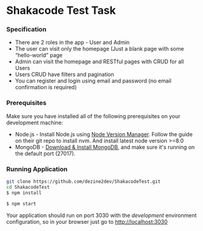 
# Shakacode Test Task

### Specification

* There are 2 roles in the app - User and Admin
* The user can visit only the homepage (Just a blank page with some “hello-world” page
* Admin can visit the homepage and RESTful pages with CRUD for all Users
* Users CRUD have filters and pagination
* You can register and login using email and password (no email confirmation is required)

### Prerequisites
Make sure you have installed all of the following prerequisites on your development machine:
* Node.js - Install Node.js using [Node Version Manager](https://github.com/creationix/nvm). Follow the guide on their git repo to install nvm. And install latest node version >=8.0
* MongoDB - [Download & Install MongoDB](http://www.mongodb.org/downloads), and make sure it's running on the default port (27017).

### Running Application

```bash
git clone https://github.com/dezine2dev/ShakacodeTest.git
cd ShakacodeTest
$ npm install
```

```bash
$ npm start
```
Your application should run on port 3030 with the *development* environment configuration, so in your browser just go to [http://localhost:3030](http://localhost:3030)
